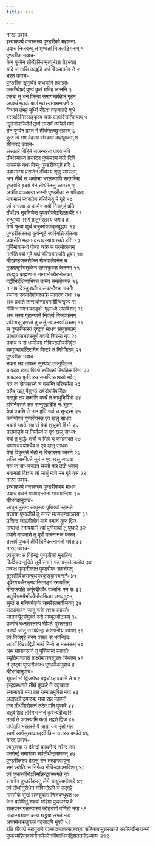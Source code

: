 ```yaml
---
title: २१९

---
```

नारद उवाच-  
इत्याकर्ण्य वचस्तस्य पुण्डरीको महामनाः  
उवाच निजबन्धुं तं शृण्वतां निजसङ्गिनाम् १  
पुण्डरीक उवाच-  
केन पुण्येन तीर्थेऽस्मिन्मृत्युर्भरत तेऽभवत्  
यदि जानासि तद्ब्रूहि पापं विख्यातमेव ते २  
भरत उवाच-  
पुण्डरीक शृणुष्वेदं कथयामि तवाग्रतः  
एतत्तीर्थप्रदं पुण्यं कृतं यदिह जन्मनि ३  
एकदा तु धनं जित्वा समागच्छन्निजं गृहम्  
अपश्यं मृतकं बालं मृतस्यानाथमापणे ४  
निधाय तमहं मूर्ध्नि नीत्वा गङ्गातटे शुभे  
वस्त्रादिभिरलङ्कृत्य चक्रे दाहादिसत्क्रियाम् ५  
द्यूतेनोपार्ज्जितं द्रव्यं तत्सर्वं व्ययितं मया  
तेन पुण्येन प्राप्तं मे तीर्थमेतच्छुभावहम् ६  
कुरु त्वं मम देहस्य संस्कारं दाहपूर्वकम् ७  
श्रीनारद उवाच-  
संस्कारे विहिते राजन्भरतः पापवानपि  
तीर्थस्यास्य प्रसादेन पुष्करस्य गतो दिवि  
मासमेकं यथा विष्णुः पुण्डरीकगृहे हरिः ८  
उवासास्य प्रसादेन तीर्थस्य शृणु साम्प्रतम्  
अत्र तीर्थे स धर्मात्मा भरतस्यापि सद्गतिम्  
दृष्ट्वेति हृदये मेने तीर्थमेतत्तु कामदम् ९  
अत्रेति वाञ्च्छया सस्नौ पुण्डरीकः स पण्डितः  
माघमासं स्वरूपेण हरिर्वसतु मे गृहे १०  
एवं स्नात्वा स कामेन ययौ निजगृहं प्रति  
तीर्थेऽत्र नृपतिश्रेष्ठ पुण्डरीकोऽखिलार्थदे ११  
बन्धुभ्यो मरणं भ्रातुर्भरतस्य जगाद ह  
तेपि श्रुत्वा शुचं चक्रुर्माययावृतबुद्धयः १२  
पुण्डरीकस्तदा कुर्वन्गृहे स्वस्मिन्निजक्रियाः  
उवासेति महानन्दस्तपस्यायास्यते हरिः १३  
पूर्णिमायामथो पौष्यां चक्रे स परमोत्सवम्  
मत्वेति श्वो गृहे मह्यं हरिरायास्यति ध्रुवम् १४  
श्रीखण्डजलसेकेन गोमयालेपनेन च  
मुक्ताचूर्णचतुष्केन समस्कुरुत केतनम् १५  
शतद्वयं ब्राह्मणानां नानाभोज्यैरभोजयत्  
वह्वीभिर्दक्षिणाभिश्च तानेव समतोषयत् १६  
नानावादित्रकुशलैः कलकण्ठैश्च गायनैः  
रजन्यां स्वजनैर्गायंश्चक्रे जागरणं तथा १७  
अथ प्रभाते तान्सर्वान्गायनादीन्विसृज्य सः  
गोविन्दागमनाकाङ्क्षी गृहमध्ये उपाविशत् १८  
अथ तस्य गृहाभ्यासे निवर्त्य निजवाहनम्  
प्राविशद्गृहमध्ये तु कर्तुं स्वजनवाञ्छितम् १९  
स पुण्डरीकस्तं दृष्ट्वा माधवं समुपागतम्  
उत्थायासनतस्तूर्णं ववन्दे शिरसा नृप २०  
उवाच च स धर्म्मात्मा गोविन्दालोकनिर्वृतः  
सम्पूज्यार्घादिदानेन विष्टरे तं निवेशितम् २१  
पुण्डरीक उवाच-  
भवता भव तापघ्नं सुस्पष्टं तदनुष्ठितम्  
तावदत्र त्वया विष्णो स्थीयतां स्थितिकारिणा २२  
यावदस्य पुनीतस्य समाप्तिस्तपसो भवेत्  
यत्र त्वं सेवकास्ते च वसन्ति परिचर्यया २३  
तत्रैव खलु वैकुण्ठं सर्वदोषविवर्जितः  
यद्गृहे तव कर्माणि वर्ण्यं ते साधुभिर्विभो २४  
हरिर्निवसते तत्र सन्मुखादिति नः श्रुतम्  
येषां वचसि ते नाम हृदि रूपं च सुन्दरम् २५  
कर्णयोश्च गुणारोपस्त एव खलु साधवः  
भवतो भवते स्वान्तं येषां शुश्रूषणे विभो २६  
उत्तमाङ्गे च निर्माल्यं त एव खलु साधवः  
येषां तु बुद्धिः शत्रौ च मित्रे च कमलापते २७  
चयापचययोश्चैव त एव खलु साधवः  
येषां विकुरुते चेतो न विकारस्य कारणे २८  
सन्ति लक्ष्मीपते नूनं त एव खलु साधवः  
यत्र त्वं साधवस्तत्र सन्तो यत्र ततो भवान्  
भवानतो विज्ञाय तां साधुं माघे मम गृहे वस २९  
नारद उवाच-  
इत्याकर्ण्य वचस्तस्य पुण्डरीकस्य माधवः  
उवाच वचनं भासादन्तानां भासयन्दिशः ३०  
श्रीभगवानुवाच-  
साधूनामुत्तमः साधुस्त्वं पृथिव्यां महामते  
यत्त्वया पुण्यतीर्थे तु स्नातं मत्सङ्गवाञ्छया ३१  
उत्तिष्ठ जाह्नवीतोय माघे स्नानं कुरु द्विज  
माघान्ते स्नापयामि त्वां पूर्णिमायां तु पुष्करे ३२  
प्रयागे माघमासे तु पूर्णं यत्स्नानजं फलम्  
तत्सर्वं पुष्करे तीर्थे दिनैकस्नानतो भवेत् ३३  
नारद उवाच-  
एवमुक्तः स विप्रेन्द्रः पुण्डरीको मुरारिणा  
किञ्चिदभ्युदिते सूर्ये स्नानं गङ्गाजलेऽकरोत् ३४  
प्रत्यक्ष पुण्डरीकाक्ष पुण्डरीकः समर्चयत्  
तुलसीविकसत्पुष्पयवकुङ्कुमचन्दनैः ३५  
धूपैरगरुजैरङ्गवासिताङ्गं रमापतिम्  
नीराजयति कर्पूरदीपकैः पञ्चभिः स्म सः ३६  
चतुर्विधमयैर्भोज्यैर्भोजयित्वा जगद्गुरुम्  
सुप्तं स मणिपर्यङ्के चामरैस्तमवीजयत् ३७  
पादसंवाहनं जातु चक्रे तस्य रमापतेः  
जातकर्पूरसंयुक्तं ददौ ताम्बूलवीटकम् ३८  
उष्णीषं बध्नतस्तस्य श्रीपतेः पुरतस्तदा  
तस्थौ जातु स विप्रेन्द्रः करेणानीय दर्पणम् ३९  
एवं निजगृहे तस्य वसतः स भवच्छिदः  
सपर्यां विदधद्विप्रो माघं निन्ये स मस्तकम् ४०  
अथ माघावसाने तु पूर्णिमायां रमापतेः  
स्मृतिमात्रागतं तार्क्ष्यमपश्यत्पुरतः स्थितम् ४१  
तं दृष्ट्वा पुण्डरीकाक्षः पुण्डरीकमुवाच ह  
श्रीभगवानुवाच-  
श्रूयतां भो द्विजश्रेष्ठ यद्वचोऽहं वदामि ते ४२  
इन्द्रप्रस्थगते तीर्थे पुष्करे ते यदृच्छया  
स्नानायते मया दत्तं यन्मासमुषितं मया ४३  
अद्यपक्षीन्द्रमारुह्य मया सह महामते  
व्रज तीर्थशिरोरत्नं तदेव प्रति पुष्करे ४४  
चतुर्वर्गप्रदे तस्मिन्स्नानं कुर्वन्यदीच्छसि  
तदहं ते प्रदास्यामि यदहं तद्वशे द्विज ४५  
पापोऽपि भरतस्ते वै भ्राता यत्र मृतो गतः  
स्वर्गं स्वर्गसुखाकाङ्क्षी किमन्यत्तस्य वर्ण्यते ४६  
नारद उवाच-  
एवमुक्त्वा स देवेन्द्रो ब्राह्मणेन्द्रं नरेन्द्र तम्  
पतगेन्द्रं समारोप्य सर्वतीर्थेन्द्रमागमत् ४७  
पुण्डरीकस्य देहात्तु तेन तत्प्राणवायुना  
समं ज्योतिः स निर्गत्य गोविन्दपदमाविशत् ४८  
एवं पुष्करतीर्थेऽस्मिन्निन्द्रप्रस्थगते नृप  
स्नानेन पुण्डरीकस्तु लेभे सायुज्यमीश्वरे ४९  
एवं तीर्थानुरोधेन गोविन्दोऽपि च तद्गृहे  
मासमेकं सुखं राजन्नुवास निजबन्धुवत् ५०  
केन वर्णयितुं शक्यो महिमा पुष्करस्य वै  
शक्रप्रस्थगतस्यास्य कोट्यंशो वर्णितो मया ५१  
माहात्म्यश्रवणादस्य श्रद्धया लभते नरः  
अश्वमेधक्रतुफलं पठनादपि भूपते ५२  
इति श्रीपाद्मे महापुराणे पञ्चपञ्चाशत्साहस्र्यां संहितायामुत्तरखण्डे कालिन्दीमाहात्म्ये पुष्करमहिमावर्णनोनामैकोनविंशाधिकद्विशततमोऽध्यायः २१९
